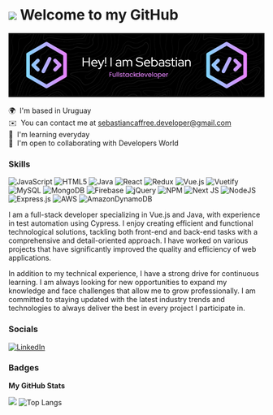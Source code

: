 # <img src="https://media.giphy.com/media/JqmupuTVZYaQX5s094/giphy.gif?cid=790b76119rs9bn34mkvdsgvb32qxyr04dxedwqxfobejubaw&ep=v1_gifs_search&rid=giphy.gif&ct=g" width="200"/> Welcome to my GitHub

![Banner de Sebastian](image4.png)


 🌍  I'm based in Uruguay<br>
 ✉️  You can contact me at [sebastiancaffree.developer@gmail.com](mailto:sebastiancaffree.developer@gmail.com)<br>
🧠  I'm learning everyday<br>
 🤝  I'm open to collaborating with Developers World

### Skills

![JavaScript](https://img.shields.io/badge/javascript-%23323330.svg?style=for-the-badge&logo=javascript&logoColor=%23F7DF1E) ![HTML5](https://img.shields.io/badge/html5-%23E34F26.svg?style=for-the-badge&logo=html5&logoColor=white) ![Java](https://img.shields.io/badge/java-%23ED8B00.svg?style=for-the-badge&logo=openjdk&logoColor=white) ![React](https://img.shields.io/badge/react-%2320232a.svg?style=for-the-badge&logo=react&logoColor=%2361DAFB) ![Redux](https://img.shields.io/badge/redux-%23593d88.svg?style=for-the-badge&logo=redux&logoColor=white) ![Vue.js](https://img.shields.io/badge/vuejs-%2335495e.svg?style=for-the-badge&logo=vuedotjs&logoColor=%234FC08D) ![Vuetify](https://img.shields.io/badge/Vuetify-1867C0?style=for-the-badge&logo=vuetify&logoColor=AEDDFF) ![MySQL](https://img.shields.io/badge/mysql-4479A1.svg?style=for-the-badge&logo=mysql&logoColor=white) ![MongoDB](https://img.shields.io/badge/MongoDB-%234ea94b.svg?style=for-the-badge&logo=mongodb&logoColor=white) ![Firebase](https://img.shields.io/badge/firebase-%23039BE5.svg?style=for-the-badge&logo=firebase) ![jQuery](https://img.shields.io/badge/jquery-%230769AD.svg?style=for-the-badge&logo=jquery&logoColor=white) ![NPM](https://img.shields.io/badge/NPM-%23CB3837.svg?style=for-the-badge&logo=npm&logoColor=white) ![Next JS](https://img.shields.io/badge/Next-black?style=for-the-badge&logo=next.js&logoColor=white) ![NodeJS](https://img.shields.io/badge/node.js-6DA55F?style=for-the-badge&logo=node.js&logoColor=white) ![Express.js](https://img.shields.io/badge/express.js-%23404d59.svg?style=for-the-badge&logo=express&logoColor=%2361DAFB) ![AWS](https://img.shields.io/badge/AWS-%23FF9900.svg?style=for-the-badge&logo=amazon-aws&logoColor=white) ![AmazonDynamoDB](https://img.shields.io/badge/Amazon%20DynamoDB-4053D6?style=for-the-badge&logo=Amazon%20DynamoDB&logoColor=white)

<p>I am a full-stack developer specializing in Vue.js and Java, with experience in test automation using Cypress. I enjoy creating efficient and functional technological solutions, tackling both front-end and back-end tasks with a comprehensive and detail-oriented approach. I have worked on various projects that have significantly improved the quality and efficiency of web applications.

In addition to my technical experience, I have a strong drive for continuous learning. I am always looking for new opportunities to expand my knowledge and face challenges that allow me to grow professionally. I am committed to staying updated with the latest industry trends and technologies to always deliver the best in every project I participate in.</p>


### Socials

[![LinkedIn](https://img.shields.io/badge/linkedin-%230077B5.svg?style=for-the-badge&logo=linkedin&logoColor=white)](https://www.linkedin.com/in/sebasti%C3%A1n-caffree-8971a8176/)



### Badges

<b>My GitHub Stats</b>

<a href="http://www.github.com/scaffree"><img src="https://github-readme-streak-stats.herokuapp.com/?user=scaffree&stroke=ffffff&background=1c1917&ring=0891b2&fire=0891b2&currStreakNum=ffffff&currStreakLabel=0891b2&sideNums=ffffff&sideLabels=ffffff&dates=ffffff&hide_border=true" /></a>
![Top Langs](https://github-readme-stats.vercel.app/api/top-langs/?username=scaffree&layout=compact&theme=dark)

